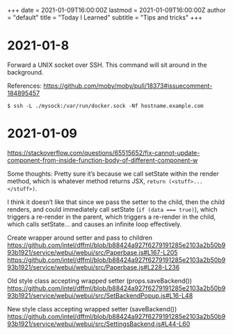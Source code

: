 +++
date = 2021-01-09T16:00:00Z
lastmod = 2021-01-09T16:00:00Z
author = "default"
title = "Today I Learned"
subtitle = "Tips and tricks"
+++

# 2021-01-8

Forward a UNIX socket over SSH. This command will sit around in the background.

References: https://github.com/moby/moby/pull/18373#issuecomment-184895457

```console
$ ssh -L ./mysock:/var/run/docker.sock -Nf hostname.example.com
```

# 2021-01-09

https://stackoverflow.com/questions/65515652/fix-cannot-update-component-from-inside-function-body-of-different-component-w

Some thoughts:
Pretty sure it’s because we call setState within the render method, which is
whatever method returns JSX, `return (<stuff>...</stuff>)`.

I think it doesn’t like that since we pass the setter to the child, then the
child renders, and could immediately call setState (`if (data === true)`), which
triggers a re-render in the parent, which triggers a re-render in the child,
which calls setState... and causes an infinite loop effectively.

Create wrapper around setter and pass to children
https://github.com/intel/dffml/blob/b88424a927f6279191285e2103a2b50b993b1921/service/webui/webui/src/Paperbase.js#L167-L205
https://github.com/intel/dffml/blob/b88424a927f6279191285e2103a2b50b993b1921/service/webui/webui/src/Paperbase.js#L228-L236

Old style class accepting wrapped setter (props.saveBackend())
https://github.com/intel/dffml/blob/b88424a927f6279191285e2103a2b50b993b1921/service/webui/webui/src/SetBackendPopup.js#L16-L48

New style class accepting wrapped setter (saveBackend())
https://github.com/intel/dffml/blob/b88424a927f6279191285e2103a2b50b993b1921/service/webui/webui/src/SettingsBackend.js#L44-L60

